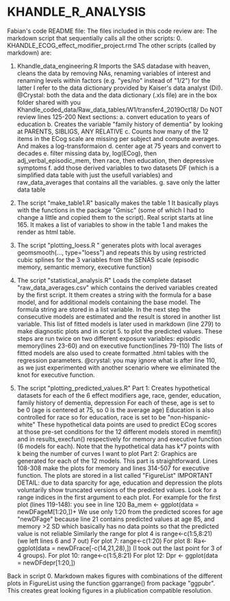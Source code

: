 # KHANDLE_R_ANALYSIS
Fabian's code README file:
The files included in this code review are:
The markdown script that sequentially calls all the other scripts:
0.	KHANDLE_ECOG_effect_modifier_project.rmd
The other scripts (called by markdown) are:
1.	Khandle_data_engineering.R
Imports the SAS datadase with heaven, cleans the data by removing NAs, renaming variables of 
interest and renaming levels within factors (e.g. "yes/no" instead of "1/2") for the latter I refer 
to the data dictionary provided by Kaiser's data analyst (Dil). 
@Crystal: 
       both the data and the data dictionary (.xls file) are in the box folder shared with you 
Khandle_coded_data/Raw_data_tables/W1/transfer4_2019Oct18/
       Do NOT review lines 125-200
	Next sections: 
       a. convert education to years of education
       b. Creates the variable "family history of dementia" by looking at PARENTS, SIBLIGS, ANY 
RELATIVE
       c. Counts how many of the 12 items in the ECog scale are missing per subject and 
compute averages. And makes a log-transformaion
       d. center age at 75 years and convert to decades
       e. filter missing data by, log(ECog), then adj_verbal_episodic_mem, then race, then 
education, then depressive symptoms
       f. add those derived variables to two datasets DF (which is a simplified data table with 
just the usefull variables) and raw_data_averages that contains all the variables.
       g. save only the latter data table

2.	The script "make_table1.R" basically makes the table 1
It basically plays with the functions in the package "Gmisc" (some of which I had to change a 
little and copied them to the script).
Real script starts at line 165.
It makes a list of variables to show in the table 1 and makes the render as html table.
3.	The script "plotting_loess.R " generates plots with local averages  geomsmooth(..., 
type="loess") and repeats this by using restricted cubic splines for the 3 variables from the 
SENAS scale (episodic memory, semantic memory, executive function)
4.	The script "statistical_analysis.R" 
Loads the complete dataset "raw_data_averages.csv" which contains the derived variables 
created by the first script.
It them creates a string with the formula for a base model, and for additional models 
containing the base model. The formula string are stored in a list variable.
In the next step the consecutive models are estimated and the result is stored in another list 
variable.
This list of fitted models is later used in markdown (line 279) to make diagnostic plots
and in script 5. to plot the predicted values.
These steps are run twice on two different exposure variables: episodic memory(lines 23-60) 
and on executive function(lines 79-110)
The lists of fitted models are also used to create formatted .html tables with the regression 
parameters.
@crystal: you may ignore what is after line 110, as we just experimented with another 
scenario where we eliminated the knot for executive function.
5.	The script "plotting_predicted_values.R"
Part 1:
Creates hypothetical datasets for each of the 6 effect modifiers age, race, gender, 
education, family history of dementia, depression 
For each of these, age is set to be 0 (age is centered at 75, so 0 is the average age)
Education is also controlled for race so for education, race is set to be "non-hispanic-white"
These hypothetical data points are used to predict ECog scores at those pre-set conditions 
for the 12 different models stored in memfit() and in results_execfun() respectively for 
memory and executive function (6 models for each).
Note that the hypothetical data has k*7 points with k being the number of curves I want to 
plot
Part 2:
Graphics are generated for each of the 12 models.
This part is straightforward. Lines 108-308 make the plots for memory and lines 314-507 for 
executive function.
The plots are stored in a list called "FigureList"
IMPORTANT DETAIL: due to data sparcity for age, education and depression the plots 
voluntarily show truncated versions of the predicted values. Look for a range indices in the 
first argument to each plot. 
For example for the first plot (lines 119-148): you see in line 120 
Ba_mem <- ggplot(data = newDFageM[1:20,])+
We use only 1:20 from the predicted scores for age "newDFage" because line 21 
contains predicted values at age 85, and memory >2 SD which basically has no data 
points so that the predicted value is not reliable
Similarly the range for plot 4 is range<-c(1:5,8:21) (we left lines 6 and 7 out)
For plot 7: range<-c(1:20)
For plot 8: Ra<-ggplot(data = newDFrace[-c(14,21,28),]) (I took out the last point for 3 of 4 
groups). 
For plot 10: range<-c(1:5,8:21)
For plot 12: Dpr <- ggplot(data = newDFdepr[1:20,])

Back in script 0.
Markdown makes figures with combinations of the different plots in FigureList using the 
function ggarrange() from package "ggpubr". This creates great looking figures in a plublication 
compatible resolution.

